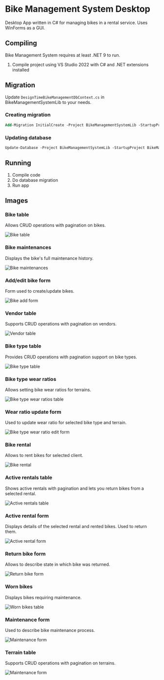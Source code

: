 # Bike Management System Desktop
Desktop App written in C# for managing bikes in a rental service. Uses WinForms as a GUI.

## Compiling
Bike Management System requires at least .NET 9 to run.

1. Compile project using VS Studio 2022 with C# and .NET extensions installed

## Migration
Update `DesignTimeBikeManagementDbContext.cs` in BikeManagementSystemLib to your needs.

### Creating migration
```ps
Add-Migration InitialCreate -Project BikeManagementSystemLib -StartupProject BikeManagementSystemDesktop
```

### Updating database
```ps
Update-Database -Project BikeManagementSystemLib -StartupProject BikeManagementSystemDesktop
```

## Running
1. Compile code
2. Do database migration
3. Run app

## Images

### Bike table
Allows CRUD operations with pagination on bikes.

![Bike table](https://github.com/ArtiFixal/BikeManagementSystem/blob/docs/docs/image/bikeTable.jpg?raw=true)

### Bike maintenances
Displays the bike's full maintenance history.

![Bike maintenances](https://github.com/ArtiFixal/BikeManagementSystem/blob/docs/docs/image/maintenanceHistoryForm.jpg?raw=true)

### Add/edit bike form
Form used to create/update bikes.

![Bike add form](https://github.com/ArtiFixal/BikeManagementSystem/blob/docs/docs/image/bikeEditForm.jpg?raw=true)

### Vendor table
Supports CRUD operations with pagination on vendors.

![Vendor table](https://github.com/ArtiFixal/BikeManagementSystem/blob/docs/docs/image/vendorTable.jpg?raw=true)

### Bike type table
Provides CRUD operations with pagination support on bike types.

![Bike type table](https://github.com/ArtiFixal/BikeManagementSystem/blob/docs/docs/image/bikeTypeTable.jpg?raw=true)

### Bike type wear ratios
Allows setting bike wear ratios for terrains.

![Bike type wear ratios table](https://github.com/ArtiFixal/BikeManagementSystem/blob/docs/docs/image/wearRatioTable.jpg?raw=true)

### Wear ratio update form
Used to update wear ratio for selected bike type and terrain.

![Bike type wear ratio edit form](https://github.com/ArtiFixal/BikeManagementSystem/blob/docs/docs/image/wearRatioEditForm.jpg?raw=true)

### Bike rental
Allows to rent bikes for selected client.

![Bike rental](https://github.com/ArtiFixal/BikeManagementSystem/blob/docs/docs/image/bikeRental.jpg?raw=true)

### Active rentals table
Shows active rentals with pagination and lets you return bikes from a selected rental.

![Active rentals table](https://github.com/ArtiFixal/BikeManagementSystem/blob/docs/docs/image/activeRentalsTable.jpg?raw=true)

### Active rental form
Displays details of the selected rental and rented bikes. Used to return them.

![Active rental form](https://github.com/ArtiFixal/BikeManagementSystem/blob/docs/docs/image/activeRentalForm.jpg?raw=true)

### Return bike form
Allows to describe state in which bike was returned.

![Return bike form](https://github.com/ArtiFixal/BikeManagementSystem/blob/docs/docs/image/returnBikeForm.jpg?raw=true)

### Worn bikes
Displays bikes requiring maintenance.

![Worn bikes table](https://github.com/ArtiFixal/BikeManagementSystem/blob/docs/docs/image/wearedBikesTable.jpg?raw=true)

### Maintenance form
Used to describe bike maintenance process.

![Maintenance form](https://github.com/ArtiFixal/BikeManagementSystem/blob/docs/docs/image/maintenanceForm.jpg?raw=true)

### Terrain table
Supports CRUD operations with pagination on terrains.

![Maintenance form](https://github.com/ArtiFixal/BikeManagementSystem/blob/docs/docs/image/terrainTable.jpg?raw=true)